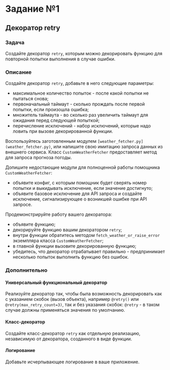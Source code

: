 # Задание №1

## Декоратор retry

### Задача

Создайте декоратор `retry`, которым можно декорировать функцию для повторной попытки выполнения в случае ошибки.

### Описание

Создайте декоратор `retry`, добавьте в него следующие параметры:

- максимальное количество попыток - после какой попытки не пытаться снова;
- первоначальный таймаут - сколько прождать после первой попытки, если произошла ошибка;
- множитель таймаута - во сколько раз увеличить таймаут для ожидания перед следующей попыткой;
- перечисление исключений - набор исключений, которые надо ловить при вызове декорированной функции.

Воспользуйтесь заготовленным модулем `[weather_fetcher.py](weather_fetcher.py)`,
или напишите свою имитацию запроса данных из внешнего сервиса.
Класс `CustomWeatherFetcher` предоставляет метод для запроса прогноза погоды.

Допишите недостающие модули для полноценной работы помощника `CustomWeatherFetcher`:

- объявите конфиг, с которым помощник будет сверять номер попытки и выкидывать исключение, если значение достигнуто;
- объявите базовое исключение для API запроса и создайте исключение, сигнализирующее о возникшей ошибке при API запросе.

Продемонстрируйте работу вашего декоратора:

- объявите функцию;
- декорируйте функцию вашим декоратором `retry`;
- внутри функции обратитесь методом `fetch_weather_or_raise_error` экземпляра класса `CustomWeatherFetcher`;
- в главной функции вызовите декорированную функцию;
- убедитесь, что декоратор отрабатывает правильно - предпринимает несколько попыток выполнить функцию без ошибок.

### Дополнительно

#### Универсальный функциональный декоратор

Реализуйте декоратор так, чтобы была возможность декорировать как с указанием скобок (вызов объекта),
например `@retry()` или `@retry(max_retry_count=3)`,
так и без указания скобок: `@retry` - в таком случае должны применяться значения по умолчанию.

#### Класс-декоратор

Создайте класс-декоратор `retry` как отдельную реализацию, независимую от декоратора, созданного в виде функции.

#### Логирование

Добавьте исчерпывающее логирование в ваше приложение.
